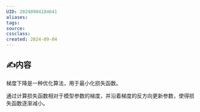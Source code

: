 ```yaml
---
UID: 20240904184641 
aliases: 
tags: 
source: 
cssclass: 
created: 2024-09-04
---
```


## ✍内容

梯度下降是一种优化算法，用于最小化损失函数。

通过计算损失函数相对于模型参数的梯度，并沿着梯度的反方向更新参数，使得损失函数逐渐减小。
